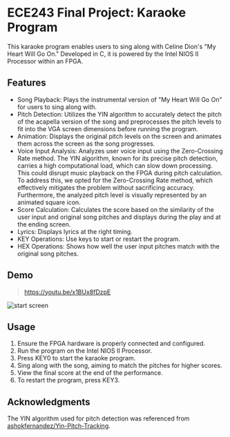 # ECE243 Final Project: Karaoke Program
This karaoke program enables users to sing along with Celine Dion's "My Heart Will Go On." Developed in C, it is powered by the Intel NIOS II Processor within an FPGA.


## Features
- Song Playback: Plays the instrumental version of "My Heart Will Go On" for users to sing along with.
- Pitch Detection: Utilizes the YIN algorithm to accurately detect the pitch of the acapella version of the song and preprocesses the pitch levels to fit into the VGA screen dimensions before running the program.
- Animation: Displays the original pitch levels on the screen and animates them across the screen as the song progresses.
- Voice Input Analysis: Analyzes user voice input using the Zero-Crossing Rate method. The YIN algorithm, known for its precise pitch detection, carries a high computational load, which can slow down processing. This could disrupt music playback on the FPGA during pitch calculation. To address this, we opted for the Zero-Crossing Rate method, which effectively mitigates the problem without sacrificing accuracy. Furthermore, the analyzed pitch level is visually represented by an animated square icon.
- Score Calculation: Calculates the score based on the similarity of the user input and original song pitches and displays during the play and at the ending screen.
- Lyrics: Displays lyrics at the right timing.
- KEY Operations: Use keys to start or restart the program.
- HEX Operations: Shows how well the user input pitches match with the original song pitches.


## Demo
> https://youtu.be/x1BUx8fDzpE

![start screen](https://github.com/suyeon240park/ECE243/src/images/background/start_screen)


## Usage
1. Ensure the FPGA hardware is properly connected and configured.
2. Run the program on the Intel NIOS II Processor.
3. Press KEY0 to start the karaoke program.
4. Sing along with the song, aiming to match the pitches for higher scores.
5. View the final score at the end of the performance.
6. To restart the program, press KEY3.


## Acknowledgments
The YIN algorithm used for pitch detection was referenced from [ashokfernandez/Yin-Pitch-Tracking](https://github.com/ashokfernandez/Yin-Pitch-Tracking/tree/master).
